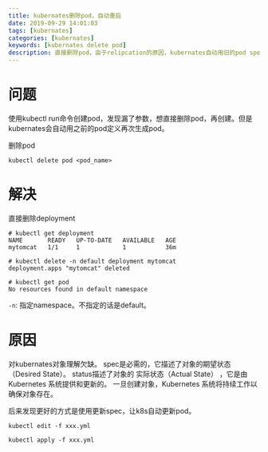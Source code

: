 ```yaml
---
title: kubernates删除pod，自动重启
date: 2019-09-29 14:01:03
tags: [kubernates]
categories: [kubernates]
keywords: [kubernates delete pod]
description: 直接删除pod，由于relipcation的原因，kubernates自动用旧的pod spec创建pod。解决方式：1. 删除deployment对象 2. 直接更新spec，让k8s自动更新pod。
---
```


# 问题

使用kubectl run命令创建pod，发现漏了参数，想直接删除pod，再创建。但是kubernates会自动用之前的pod定义再次生成pod。
<!-- more -->
删除pod
```
kubectl delete pod <pod_name>
```

# 解决

直接删除deployment
```
# kubectl get deployment
NAME       READY   UP-TO-DATE   AVAILABLE   AGE
mytomcat   1/1     1            1           36m

# kubectl delete -n default deployment mytomcat
deployment.apps "mytomcat" deleted

# kubectl get pod
No resources found in default namespace
```
`-n`: 指定namespace。不指定的话是default。

# 原因

对kubernates对象理解欠缺。
spec是必需的，它描述了对象的期望状态（Desired State）。
status描述了对象的 实际状态（Actual State） ，它是由 Kubernetes 系统提供和更新的。
一旦创建对象，Kubernetes 系统将持续工作以确保对象存在。

后来发现更好的方式是使用更新spec，让k8s自动更新pod。
```
kubectl edit -f xxx.yml

kubectl apply -f xxx.yml
```